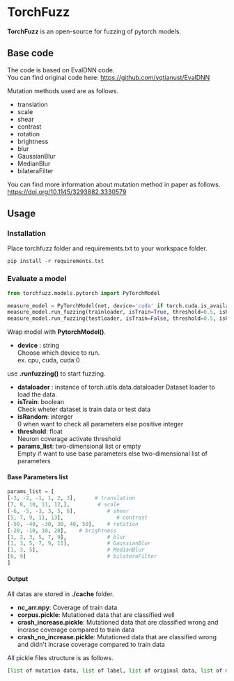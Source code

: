 # TorchFuzz

**TorchFuzz** is an open-source for fuzzing of pytorch models.

## Base code

The code is based on EvalDNN code.  
You can find original code here: https://github.com/yqtianust/EvalDNN  
  
Mutation methods used are as follows. 
- translation
- scale
- shear
- contrast
- rotation
- brightness
- blur
- GaussianBlur
- MedianBlur
- bilateraFilter
  
You can find more information about mutation method in paper as follows.  
https://doi.org/10.1145/3293882.3330579

## Usage

### Installation

Place torchfuzz folder and requirements.txt to your workspace folder.

```
pip install -r requirements.txt
```

### Evaluate a model

```python
from torchfuzz.models.pytorch import PyTorchModel

measure_model = PyTorchModel(net, device='cuda' if torch.cuda.is_available() else 'cpu')
measure_model.run_fuzzing(trainloader, isTrain=True, threshold=0.5, isRandom=0)
measure_model.run_fuzzing(testloader, isTrain=False, threshold=0.5, isRandom=0)
```

Wrap model with **PytorchModel()**.  
- **device** : string  
    Choose which device to run.  
    ex. cpu, cuda, cuda:0 
  
use **.runfuzzing()** to start fuzzing.

- **dataloader** : instance of torch.utils.data.dataloader
    Dataset loader to load the data.  
- **isTrain**: boolean  
    Check wheter dataset is train data or test data  
- **isRandom**: interger  
    0 when want to check all parameters else positive integer  
- **threshold**: float  
    Neuron coverage activate threshold  
- **params_list**: two-dimensional list or empty  
    Empty if want to use base parameters else two-dimensional list of parameters
#### Base Parameters list
```python
params_list = [
[-3, -2, -1, 1, 2, 3],      # translation
[7, 8, 10, 11, 12,],         # scale
[-6, -5, -3, 3, 5, 6],          # shear
[5, 7, 9, 11, 13],                 # contrast
[-50, -40, -30, 30, 40, 50],    # rotation
[-20, -10, 10, 20],    # brightness
[1, 2, 3, 5, 7, 9],             # blur
[1, 3, 5, 7, 9, 11],            # GaussianBlur
[1, 3, 5],                      # MedianBlur
[6, 9]                          # bilateraFilter
]
```
#### Output
All datas are stored in **./cache** folder.

- **nc_arr.npy**: Coverage of train data  
- **corpus.pickle**: Mutationed data that are classified well  
- **crash_increase.pickle**: Mutationed data that are classified wrong and incrase coverage compared to train data  
- **crash_no_increase.pickle**: Mutationed data that are classified wrong and didn't incrase coverage compared to train data

All pickle files structure is as follows.
```python
[list of mutation data, list of label, list of original data, list of mutation parameter]
```

